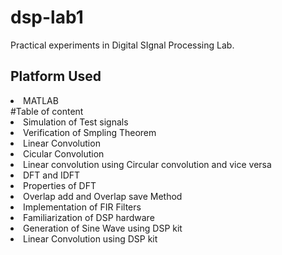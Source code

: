 # dsp-lab1
Practical experiments in Digital SIgnal Processing Lab.
## Platform Used
<li>MATLAB</li>
#Table of content
<li>Simulation of Test signals</li>
<li>Verification of Smpling Theorem</li>
<li>Linear Convolution</li>
<li>Cicular Convolution</li>
<li>Linear convolution using Circular convolution and vice versa</li>
<li>DFT and IDFT</li>
<li>Properties of DFT</li>
<li>Overlap add and Overlap save Method</li>
<li>Implementation of FIR Filters</li>
<li>Familiarization of DSP hardware</li>
<li>Generation of Sine Wave using DSP kit</li>
<li>Linear Convolution using DSP kit</li>







    
